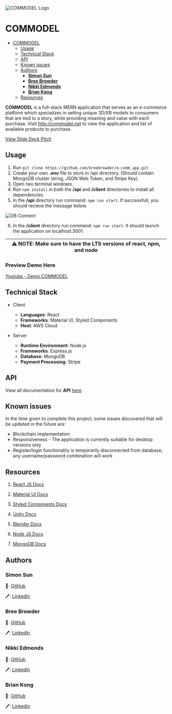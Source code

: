 ![COMMODEL Logo](https://github.com/breebrowder/e-comm_app/blob/main/readme_assets/brand-logo.png)
# COMMODEL
- [COMMODEL](#commodel)
  - [Usage](#usage)
  - [Technical Stack](#technical-stack)
  - [API](#api)
  - [Known issues](#known-issues)
  - [Authors](#authors)
    - [**Simon Sun**](#simon-sun)
    - [**Bree Browder**](#bree-browder)
    - [**Nikki Edmonds**](#nikki-edmonds)
    - [**Brian Kong**](#brian-kong)
  - [Resources](#resources)

<b>COMMODEL</b> is a full-stack MERN application that serves as an e-commerce platform which specializes in selling unique 3D/XR models to consumers that are tied to a story, while providing meaning and value with each purchase. Visit http://commodel.net to view the application and list of available products to purchase. 

[View Slide Deck Pitch](https://docs.google.com/presentation/d/1qHf8PprFeEAJv9dnbnPzH_ZRyZPB8qNeZUF6UC_e6lY/edit?usp=sharing)

## Usage
1. Run ``` git clone https://github.com/breebrowder/e-comm_app.git ```
2. Create your own <b>.env</b> file to store in /api directory. (Should contain MongoDB cluster string, JSON Web Token, and Stripe Key).
3. Open two terminal windows.
4. Run ``` npm install ``` in both the <b>/api</b> and <b>/client</b> directories to install all dependencies.
5. In the <b>/api</b> directory run command: ``` npm run start ```. If successfull, you should recieve the message below.

![DB Connect](https://github.com/breebrowder/e-comm_app/blob/main/readme_assets/db_connect.png)

6. In the <b>/client</b> directory run command: ``` npm run start ```. It should launch the application on localhost:3001.

| ⚠️ NOTE: Make sure to have the LTS versions of react, npm, and node  |
| --- |

### Preview Demo Here


[Youtube - Demo COMMODEL](https://www.youtube.com/embed/hk2TsUm4cWE)


## Technical Stack
- Client
  - <b>Languages</b>: React
  - <b>Frameworks</b>: Material UI, Styled Components
  - <b>Host</b>: AWS Cloud

- Server
  - <b>Runtime Environment</b>: Node.js
  - <b>Frameworks</b>: Express.js
  - <b>Database</b>: MongoDB
  - <b>Payment Processing</b>: Stripe

## API
View all documentation for <b>API</b> [here](https://documenter.getpostman.com/view/19797749/UzBgu9oW).

## Known issues
In the time given to complete this project, some issues discovered that will be updated in the future are: 
- Blockchain implementation
- Responsiveness - The application is currently suitable for desktop versions only
- Register/login functionality is temporarily disconnected from database, any username/password combination will work

## Resources
1. [React JS Docs](https://reactjs.org/docs/getting-started.html)

2. [Material UI Docs](https://mui.com/material-ui/getting-started/overview/)

3. [Styled Components Docs](https://styled-components.com/docs)

4. [Unity Docs](https://docs.unity3d.com/Manual/index.html)

5. [Blender Docs](https://docs.blender.org/)

6. [Node JS Docs](https://nodejs.org/en/docs/)

7. [MongoDB Docs](https://www.mongodb.com/docs/)

## Authors
### **Simon Sun**
:robot:: [GitHub](https://github.com/ssun97)

:pen:: [LinkedIn](https://www.linkedin.com/in/ssun97/)

### **Bree Browder**
:robot:: [GitHub](https://github.com/breebrowder)

:pen:: [LinkedIn](https://www.linkedin.com/in/breebrowder/)

### **Nikki Edmonds**
:robot:: [GitHub](https://github.com/NikkiE-dev)

:pen:: [LinkedIn](https://www.linkedin.com/in/nikki-edmonds-developer/)

### **Brian Kong**
:robot:: [GitHub](https://github.com/rkbrian)

:pen:: [LinkedIn](https://www.linkedin.com/in/ran-kong/)
